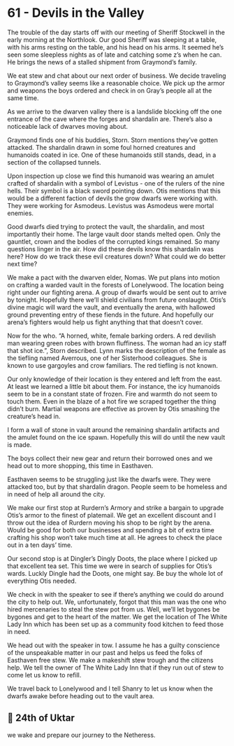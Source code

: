 # 61 - Devils in the Valley

The trouble of the day starts off with our meeting of Sheriff Stockwell in the early morning at the Northlook. Our good Sheriff was sleeping at a table, with his arms resting on the table, and his head on his arms. It seemed he’s seen some sleepless nights as of late and catching some z’s when he can. He brings the news of a stalled shipment from Graymond’s family.

We eat stew and chat about our next order of business. We decide traveling to Graymond’s valley seems like a reasonable choice. We pick up the armor and weapons the boys ordered and check in on Gray’s people all at the same time.

As we arrive to the dwarven valley there is a landslide blocking off the one entrance of the cave where the forges and shardalin are. There’s also a noticeable lack of dwarves moving about.

Graymond finds one of his buddies, Storn. Storn mentions they’ve gotten attacked. The shardalin drawn in some foul horned creatures and humanoids coated in ice. One of these humanoids still stands, dead, in a section of the collapsed tunnels.

Upon inspection up close we find this humanoid was wearing an amulet crafted of shardalin with a symbol of Levistus - one of the rulers of the nine hells. Their symbol is a black sword pointing down. Otis mentions that this would be a different faction of devils the grow dwarfs were working with. They were working for Asmodeus. Levistus was Asmodeus were mortal enemies.

Good dwarfs died trying to protect the vault, the shardalin, and most importantly their home. The large vault door stands melted open. Only the gauntlet, crown and the bodies of the corrupted kings remained. So many questions linger in the air. How did these devils know this shardalin was here? How do we track these evil creatures down? What could we do better next time?

We make a pact with the dwarven elder, Nomas. We put plans into motion on crafting a warded vault in the forests of Lonelywood. The location being right under our fighting arena. A group of dwarfs would be sent out to arrive by tonight. Hopefully there we’ll shield civilians from future onslaught. Otis’s divine magic will ward the vault, and eventually the arena, with hallowed ground preventing entry of these fiends in the future. And hopefully our arena’s fighters would help us fight anything that that doesn’t cover.

Now for the who. “A horned, white, female barking orders. A red devilish man wearing green robes with brown fluffiness. The woman had an icy staff that shot ice.”, Storn described. Lynn marks the description of the female as the tiefling named Averrous, one of her Sisterhood colleagues. She is known to use gargoyles and crow familiars. The red tiefling is not known.

Our only knowledge of their location is they entered and left from the east. At least we learned a little bit about them. For instance, the icy humanoids seem to be in a constant state of frozen. Fire and warmth do not seem to touch them. Even in the blaze of a hot fire we scraped together the thing didn’t burn. Martial weapons are effective as proven by Otis smashing the creature’s head in.

I form a wall of stone in vault around the remaining shardalin artifacts and the amulet found on the ice spawn. Hopefully this will do until the new vault is made.

The boys collect their new gear and return their borrowed ones and we head out to more shopping, this time in Easthaven.

Easthaven seems to be struggling just like the dwarfs were. They were attacked too, but by that shardalin dragon. People seem to be homeless and in need of help all around the city.

We make our first stop at Rurdern’s Armory and strike a bargain to upgrade Otis’s armor to the finest of platemail. We get an excellent discount and I throw out the idea of Rurdern moving his shop to be right by the arena. Would be good for both our businesses and spending a bit of extra time crafting his shop won’t take much time at all. He agrees to check the place out in a ten days’ time.

Our second stop is at Dingler’s Dingly Doots, the place where I picked up that excellent tea set. This time we were in search of supplies for Otis’s wards. Luckly Dingle had the Doots, one might say. Be buy the whole lot of everything Otis needed.

We check in with the speaker to see if there’s anything we could do around the city to help out. We, unfortunately, forgot that this man was the one who hired mercenaries to steal the stew pot from us. Well, we’ll let bygones be bygones and get to the heart of the matter. We get the location of The White Lady Inn which has been set up as a community food kitchen to feed those in need.

We head out with the speaker in tow. I assume he has a guilty conscience of the unspeakable matter in our past and helps us feed the folks of Easthaven free stew. We make a makeshift stew trough and the citizens help. We tell the owner of The White Lady Inn that if they run out of stew to come let us know to refill.

We travel back to Lonelywood and I tell Shanry to let us know when the dwarfs awake before heading out to the vault area.

## 📅 24th of Uktar

we wake and prepare our journey to the Netheress.
